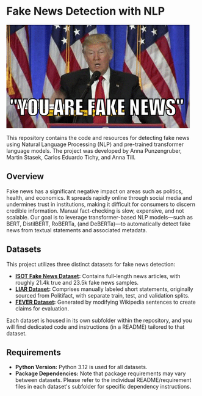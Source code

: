 # Fake News Detection with NLP

![GIF Description](README_images/readme.gif)

This repository contains the code and resources for detecting fake news using Natural Language Processing (NLP) and pre-trained transformer language models. The project was developed by Anna Punzengruber, Martin Stasek, Carlos Eduardo Tichy, and Anna Till.

## Overview

Fake news has a significant negative impact on areas such as politics, health, and economics. It spreads rapidly online through social media and undermines trust in institutions, making it difficult for consumers to discern credible information. Manual fact-checking is slow, expensive, and not scalable. Our goal is to leverage transformer-based NLP models—such as BERT, DistilBERT, RoBERTa, (and DeBERTa)—to automatically detect fake news from textual statements and associated metadata.

## Datasets

This project utilizes three distinct datasets for fake news detection:

- **[ISOT Fake News Dataset](https://www.kaggle.com/datasets/csmalarkodi/isot-fake-news-dataset/):** Contains full-length news articles, with roughly 21.4k true and 23.5k fake news samples.
- **[LIAR Dataset](https://www.kaggle.com/datasets/doanquanvietnamca/liar-dataset):** Comprises manually labeled short statements, originally sourced from Politifact, with separate train, test, and validation splits.
- **[FEVER Dataset](https://fever.ai/dataset/fever.html):** Generated by modifying Wikipedia sentences to create claims for evaluation.

Each dataset is housed in its own subfolder within the repository, and you will find dedicated code and instructions (in a README) tailored to that dataset.

## Requirements

- **Python Version:** Python 3.12 is used for all datasets.
- **Package Dependencies:** Note that package requirements may vary between datasets. Please refer to the individual README/requirement files in each dataset's subfolder for specific dependency instructions.